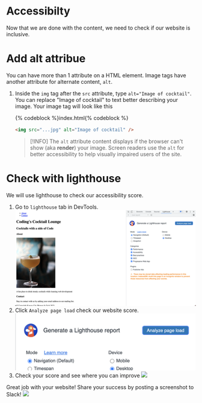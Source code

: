 # Accessibilty

Now that we are done with the content, we need to check if our website is inclusive.

# Add alt attribue

You can have more than 1 attribute on a HTML element. Image tags have another attribute for alternate content, `alt`.

1. Inside the `img` tag after the `src` attribute, type `alt="Image of cocktail"`. You can replace "Image of cocktail" to text better describing your image. Your image tag will look like this

   {% codeblock %}index.html{% codeblock %}

   ```html
   <img src="...jpg" alt="Image of cocktail" />
   ```

   > [!INFO]
   > The `alt` attribute content displays if the browser can't show (aka **render**) your image. Screen readers use the `alt` for better accessibility to help visually impaired users of the site.

# Check with lighthouse

We will use lighthouse to check our accessibility score.

1. Go to `lighthouse` tab in DevTools.
   ![](images/lighthouse.png ":class=image-border")
2. Click `Analyze page load` check our website score.
   ![](images/lighthouse-analyze.png ":class=image-border")
3. Check your score and see where you can improve
   ![](images/lighthouse-score.png":class=image-border")

Great job with your website! Share your success by posting a screenshot to Slack!
![](https://media.giphy.com/media/LQFNwVlQ4B5FtStbip/giphy.gif)
